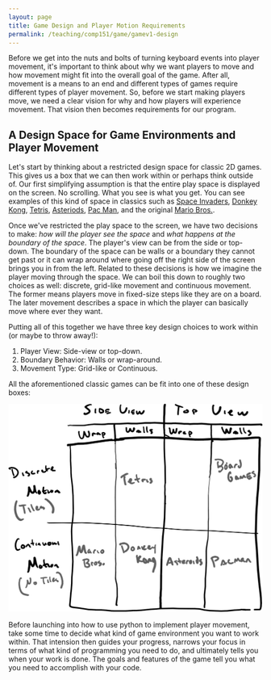 ```yaml
---
layout: page
title: Game Design and Player Motion Requirements
permalink: /teaching/comp151/game/gamev1-design
---
```



Before we get into the nuts and bolts of turning keyboard events into player movement, it's important to think about why we want players to move and how movement might fit into the overall goal of the game. After all, movement is a means to an end and different types of games require different types of player movement.  So, before we start making players move, we need a clear vision for why and how players will experience movement. That vision then becomes requirements for our program.

## A Design Space for Game Environments and Player Movement

Let's start by thinking about a restricted design space for classic 2D games. This gives us a box that we can then work within or perhaps think outside of. Our first simplifying assumption is that the entire play space is displayed on the screen.  No scrolling. What you see is what you get.  You can see examples of this kind of space in classics such as [Space Invaders](https://en.wikipedia.org/wiki/Space_Invaders), [Donkey Kong](https://en.wikipedia.org/wiki/Donkey_Kong), [Tetris](https://en.wikipedia.org/wiki/Tetris), [Asteriods](https://en.wikipedia.org/wiki/Asteroids_(video_game)), [Pac Man](https://en.wikipedia.org/wiki/List_of_Pac-Man_video_games), and the original [Mario Bros.](https://en.wikipedia.org/wiki/Mario_Bros.).

Once we've restricted the play space to the screen, we have two decisions to make: *how will the player see the space* and *what happens at the boundary of the space*. The player's view can be from the side or top-down. The boundary of the space can be walls or a boundary they cannot get past or it can wrap around where going off the right side of the screen brings you in from the left. Related to these decisions is how we imagine the player moving through the space. We can boil this down to roughly two choices as well:  discrete, grid-like movement and continuous movement.  The former means players move in fixed-size steps like they are on a board. The later movement describes a space in which the player can basically move where ever they want.

Putting all of this together we have three key design choices to work within (or maybe to throw away!):
  1. Player View: Side-view or top-down.
  2. Boundary Behavior:  Walls or wrap-around.
  3. Movement Type: Grid-like or Continuous.

All the aforementioned classic games can be fit into one of these design boxes:

![](designmatrix.png)

Before launching into how to use python to implement player movement, take some time to decide what kind of game environment you want to work within.  That intension then guides your progress, narrows your focus in terms of what kind of programming you need to do, and ultimately tells you when your work is done. The goals and features of the game tell you what you need to accomplish with your code.
